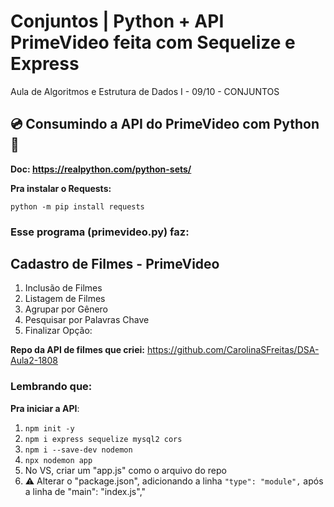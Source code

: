 # Conjuntos | Python + API PrimeVideo feita com Sequelize e Express
Aula de Algoritmos e Estrutura de Dados I - 09/10 - CONJUNTOS

## 💿 Consumindo a API do PrimeVideo com Python 🐍

**Doc: https://realpython.com/python-sets/**

**Pra instalar o Requests:**

`` python -m pip install requests `` 

### Esse programa (primevideo.py) faz:

Cadastro de Filmes - PrimeVideo
----------------------------------------
1. Inclusão de Filmes
2. Listagem de Filmes
3. Agrupar por Gênero
4. Pesquisar por Palavras Chave
5. Finalizar
Opção: <opcao>

**Repo da API de filmes que criei:**
https://github.com/CarolinaSFreitas/DSA-Aula2-1808

### Lembrando que:

**Pra iniciar a API**:
1. `` npm init -y ``
2. `` npm i express sequelize mysql2 cors ``
3. `` npm i --save-dev nodemon ``
4. `` npx nodemon app ``
5. No VS, criar um "app.js" como o arquivo do repo
6. ⚠️ Alterar o "package.json", adicionando a linha `` "type": "module", `` após a linha de "main": "index.js","

